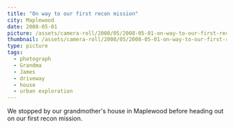 ```yaml
---
title: "On way to our first recon mission"
city: Maplewood
date: 2008-05-01
picture: /assets/camera-roll/2008/05/2008-05-01-on-way-to-our-first-recon-mission/recon-1-001.jpg
thumbnail: /assets/camera-roll/2008/05/2008-05-01-on-way-to-our-first-recon-mission/recon-1-001-thumbnail.jpg
type: picture
tags:
  - photograph
  - Grandma
  - James
  - driveway
  - house
  - urban exploration
---
```

We stopped by our grandmother's house in Maplewood before heading out on our first recon mission.